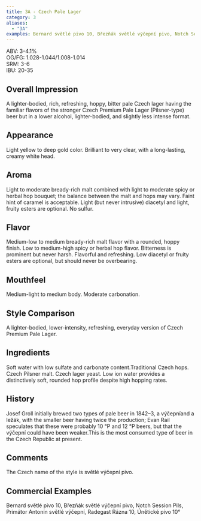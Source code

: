 ```yaml
---
title: 3A - Czech Pale Lager
category: 3
aliases: 
  - "3A"
examples: Bernard světlé pivo 10, Březňák světlé výčepní pivo, Notch Session Pils, Primátor Antonín světlé výčepní, Radegast Rázna 10, Únětické pivo 10°
---
```


ABV: 3-4.1%  
OG/FG: 1.028-1.044/1.008-1.014  
SRM: 3-6  
IBU: 20-35

## Overall Impression
A lighter-bodied, rich, refreshing, hoppy, bitter pale Czech lager having the familiar flavors of the stronger Czech Premium Pale Lager (Pilsner-type) beer but in a lower alcohol, lighter-bodied, and slightly less intense format.

## Appearance
Light yellow to deep gold color. Brilliant to very clear, with a long-lasting, creamy white head.

## Aroma
Light to moderate bready-rich malt combined with light to moderate spicy or herbal hop bouquet; the balance between the malt and hops may vary. Faint hint of caramel is acceptable. Light (but never intrusive) diacetyl and light, fruity esters are optional. No sulfur.

## Flavor
Medium-low to medium bready-rich malt flavor with a rounded, hoppy finish. Low to medium-high spicy or herbal hop flavor. Bitterness is prominent but never harsh. Flavorful and refreshing. Low diacetyl or fruity esters are optional, but should never be overbearing.

## Mouthfeel
Medium-light to medium body. Moderate carbonation.

## Style Comparison
A lighter-bodied, lower-intensity, refreshing, everyday version of Czech Premium Pale Lager.

## Ingredients
Soft water with low sulfate and carbonate content.Traditional Czech hops. Czech Pilsner malt. Czech lager yeast. Low ion water provides a distinctively soft, rounded hop profile despite high hopping rates.

## History
Josef Groll initially brewed two types of pale beer in 1842–3, a výčepníand a ležák, with the smaller beer having twice the production; Evan Rail speculates that these were probably 10 °P and 12 °P beers, but that the výčepní could have been weaker.This is the most consumed type of beer in the Czech Republic at present.

## Comments
The Czech name of the style is světlé výčepní pivo.

## Commercial Examples
Bernard světlé pivo 10, Březňák světlé výčepní pivo, Notch Session Pils, Primátor Antonín světlé výčepní, Radegast Rázna 10, Únětické pivo 10°